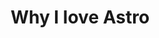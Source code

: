---
title: 'Why I love Astro'
color: 'black'
tags: ["astro", "blogging", "learning in public"]
description: 'This is the first post of my new Astro blog.'
details:
    cost: '$2,000'
    time: '3 months'
    from: 'Twitter'
    team: ['Vincent Obbeng']
images: 
  - url: "https://example.com/image1.png"
    alt: "Image 1 Alt Text"
  - url: "https://example.com/image2.png"
    alt: "Image 2 Alt Text"
  - url: "https://example.com/image3.png"
    alt: "Image 3 Alt Text"
  - url: "https://example.com/image4.png"
    alt: "Image 4 Alt Text"
  - url: "https://example.com/image5.png"
    alt: "Image 5 Alt Text"
  - url: "https://example.com/image6.png"
    alt: "Image 6 Alt Text"
---